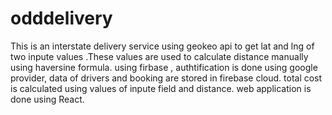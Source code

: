 # odddelivery
This is an interstate delivery service using geokeo api to get lat and lng of two inpute values .These values are used to calculate distance manually using haversine formula.
using firbase ,
authtification is done using google provider,
data of drivers and booking are stored in firebase cloud.
total cost is calculated using values of inpute field and distance.
web application is done using React.

